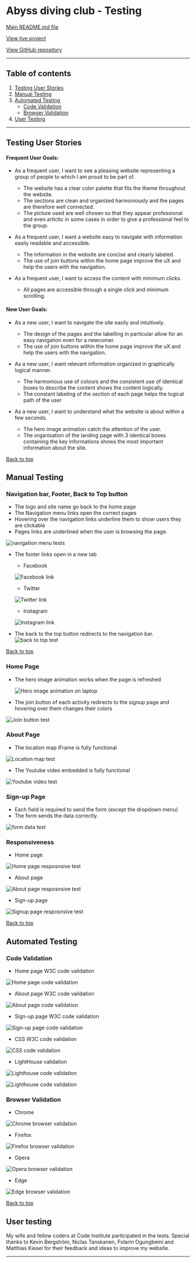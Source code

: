 # Abyss diving club - Testing 

[Main README.md file](/README.md)

[View live project](https://ludovicleguen.github.io/Abyss-Dive-Club/)

[View GitHub repository](https://github.com/LudovicLeGuen/Abyss-Dive-Club)

***
## Table of contents
1. [Testing User Stories](#Testing-User-Stories)
2. [Manual Testing](#Manual-Testing)
3. [Automated Testing](#Automated-Testing) 
     - [Code Validation](#Code-Validation)
     - [Browser Validation](#Browser-Validation)
4. [User Testing](#User-Testing)


***

## Testing User Stories
#### Frequent User Goals:
* As a frequent user, I want to see a pleasing website representing a group of people to which I am proud to be part of.
     * The website has a clear color palette that fits the theme throughout the website.
     * The sections are clean and organized harmoniously and the pages are therefore well connected.
     * The picture used are well chosen so that they appear professional and even artictic in some cases in order to give a professional feel to the group.

* As a frequent user, I want a website easy to navigate with information easily readable and accessible.
     * The information in the website are concise and clearly labeled.
     * The use of join buttons within the home page improve the uX and help the users with the navigation.
     
* As a frequent user, I want to access the content with minimum clicks.
     * All pages are accessible through a single click and minimum scrolling.

#### New User Goals:
* As a new user, I want to navigate the site easily and intuitively.
     * The design of the pages and the labelling in particular allow for an easy navigation even for a newcomer.
     * The use of join buttons within the home page improve the uX and help the users with the navigation.

* As a new user, I want relevant information organized in graphically logical manner.
     * The harmonious use of colours and the consistent use of identical boxes to describe the content shows the content logically.
     * The constant labeling of the section of each page helps the logical path of the user

* As a new user, I want to understand what the website is about within a few seconds.
     * The hero image animation catch the attention of the user.
     * The organisation of the landing page with 3 identical boxes containing the key informations shows the most important information about the site.

[Back to top](#Abyss-diving-club---Testing)
## Manual Testing
### Navigation bar, Footer, Back to Top button
* The logo and site name go back to the home page
* The Navigation menu links open the correct pages
* Hovering over the navigation links underline them to show users they are clickable
* Pages links are underlined when the user is browsing the page.

![navigation menu tests](assets/testing-files/navigation-bar/nav%20bar.gif)

* The footer links open in a new tab
     * Facebook 

     ![Facebook link](assets/testing-files/footer/facebook.gif)
 
     * Twitter  

     ![Twitter link](assets/testing-files/footer/twitter.gif)

     * Instagram  

     ![Instagram link](assets/testing-files/footer/instagram.gif)   

* The back to the top button redirects to the navigation bar.
![back to top test](assets/testing-files/homepage/back%20to%20top.gif) 

[Back to top](#Abyss-diving-club---Testing)
### Home Page
* The hero image animation works when the page is refreshed

     ![Hero image animation on laptop](assets/testing-files/homepage/animation.gif) 

* The join button of each activity redirects to the signup page and hovering over them  changes their colors

![Join button test](assets/testing-files/homepage/join%20button.gif) 

### About Page
* The location map iFrame is fully functional 

![Location map test](assets/testing-files/about-page/map.gif)

* The Youtube video embedded is fully functional 

![Youtube video test](assets/testing-files/about-page/video.gif)

### Sign-up Page
* Each field is required to send the form (except the dropdown menu)
* The form sends the data correctly. 

![form data test](assets/testing-files/signup-page/form.gif)

### Responsiveness
* Home page

![Home page resposnsive test](assets/testing-files/homepage/home-responsive.gif)

* About page 

![About page resposnsive test](assets/testing-files/about-page/about-responsive.gif)

* Sign-up page

![Signup page resposnsive test](assets/testing-files/signup-page/signup-responsive.gif)

[Back to top](#Abyss-diving-club---Testing)

## Automated Testing
### Code Validation
* Home page W3C code validation 

![Home page code validation](assets/testing-files/validation/home-validation.gif)

* About page W3C code validation 

![About page code validation](assets/testing-files/validation/about-validation.gif)

* Sign-up page W3C code validation 

![Sign-up page code validation](assets/testing-files/validation/signup-validation.gif)

* CSS W3C code validation 

![CSS code validation](assets/testing-files/validation/css-validation.gif)

* LightHouse validation 

![Lighthouse code validation](assets/testing-files/validation/score.PNG)

![Lighthouse code validation](assets/testing-files/validation/access.PNG)

### Browser Validation
* Chrome 

![Chrome browser validation](assets/testing-files/homepage/chrome.PNG)

* Firefox 

![Firefox browser validation](assets/testing-files/homepage/firefox.PNG)

* Opera 

![Opera browser validation](assets/testing-files/homepage/opera.PNG)

* Edge 

![Edge browser validation](assets/testing-files/homepage/edge.PNG)

[Back to top](#Abyss-diving-club---Testing)

## User testing 
My wife and fellow coders at Code Institute participated in the tests. Special thanks to Kevin Bergström, Niclas Tanskanen, Folarin Ogungbemi and Matthias Kiesel for their feedback and ideas to improve my website.

***